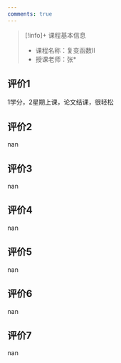 ```yaml
---
comments: true
---
```


>[!info]+ 课程基本信息
>
> - 课程名称：复变函数II
> - 授课老师：张*

## 评价1

1学分，2星期上课，论文结课，很轻松
## 评价2

nan
## 评价3

nan
## 评价4

nan
## 评价5

nan
## 评价6

nan
## 评价7

nan
